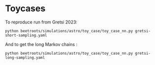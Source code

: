 # Toycases

To reproduce run from Gretsi 2023:

```shell
python beetroots/simulations/astro/toy_case/toy_case_nn.py gretsi-short-sampling.yaml
```

And to get the long Markov chains :

```shell
python beetroots/simulations/astro/toy_case/toy_case_nn.py gretsi-long-sampling.yaml
```
